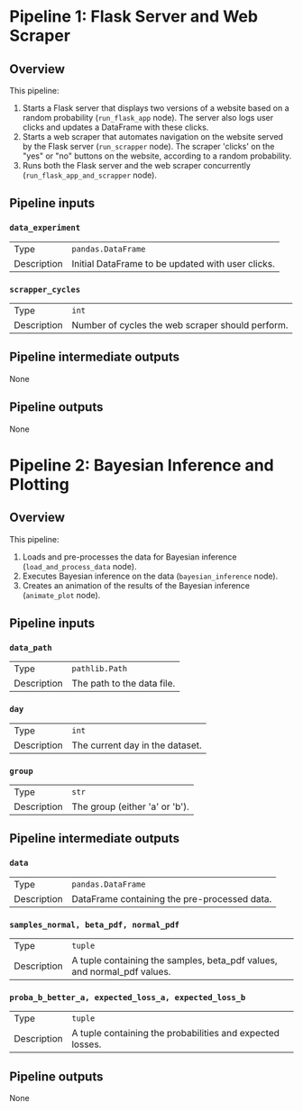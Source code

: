 # Pipeline 1: Flask Server and Web Scraper

## Overview

This pipeline:

1. Starts a Flask server that displays two versions of a website based on a random probability (`run_flask_app` node). The server also logs user clicks and updates a DataFrame with these clicks.
2. Starts a web scraper that automates navigation on the website served by the Flask server (`run_scrapper` node). The scraper 'clicks' on the "yes" or "no" buttons on the website, according to a random probability.
3. Runs both the Flask server and the web scraper concurrently (`run_flask_app_and_scrapper` node).

## Pipeline inputs

### `data_experiment`

|      |                    |
| ---- | ------------------ |
| Type | `pandas.DataFrame` |
| Description | Initial DataFrame to be updated with user clicks. |

### `scrapper_cycles`

|      |                    |
| ---- | ------------------ |
| Type | `int` |
| Description | Number of cycles the web scraper should perform. |

## Pipeline intermediate outputs

None

## Pipeline outputs

None

# Pipeline 2: Bayesian Inference and Plotting

## Overview

This pipeline:

1. Loads and pre-processes the data for Bayesian inference (`load_and_process_data` node).
2. Executes Bayesian inference on the data (`bayesian_inference` node).
3. Creates an animation of the results of the Bayesian inference (`animate_plot` node).

## Pipeline inputs

### `data_path`

|      |                    |
| ---- | ------------------ |
| Type | `pathlib.Path` |
| Description | The path to the data file. |

### `day`

|      |                    |
| ---- | ------------------ |
| Type | `int` |
| Description | The current day in the dataset. |

### `group`

|      |                    |
| ---- | ------------------ |
| Type | `str` |
| Description | The group (either 'a' or 'b'). |

## Pipeline intermediate outputs

### `data`

|      |                    |
| ---- | ------------------ |
| Type | `pandas.DataFrame` |
| Description | DataFrame containing the pre-processed data. |

### `samples_normal, beta_pdf, normal_pdf`

|      |                    |
| ---- | ------------------ |
| Type | `tuple` |
| Description | A tuple containing the samples, beta_pdf values, and normal_pdf values. |

### `proba_b_better_a, expected_loss_a, expected_loss_b`

|      |                    |
| ---- | ------------------ |
| Type | `tuple` |
| Description | A tuple containing the probabilities and expected losses. |

## Pipeline outputs

None
